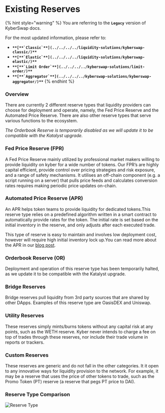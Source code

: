 # Existing Reserves

{% hint style="warning" %}
You are referring to the **`Legacy`** version of KyberSwap docs.

For the most updated information, please refer to:

* **``**[**`Classic`**](../../../../liquidity-solutions/kyberswap-classic/)**``**
* **``**[**`Elastic`**](../../../../liquidity-solutions/kyberswap-elastic/)**``**
* **``**[**`Limit Order`**](../../../../kyberswap-solutions/limit-order/)**``**
* **``**[**`Aggregator`**](../../../../kyberswap-solutions/kyberswap-aggregator/)**``**
{% endhint %}

### Overview[​](https://docs.kyberswap.com/Legacy/reserves/getting-started/existing-reserves#overview) <a href="#overview" id="overview"></a>

There are currently 2 different reserve types that liquidity providers can choose for deployment and operate, namely, the Fed Price Reserve and the Automated Price Reserve. There are also other reserve types that serve various functions to the ecosystem.

_The Orderbook Reserve is temporarily disabled as we will update it to be compatible with the Katalyst upgrade._

### Fed Price Reserve (FPR)[​](https://docs.kyberswap.com/Legacy/reserves/getting-started/existing-reserves#fed-price-reserve-fpr) <a href="#fed-price-reserve-fpr" id="fed-price-reserve-fpr"></a>

A Fed Price Reserve mainly utilized by professional market makers willing to provide liquidity on kyber for a wide number of tokens. Our FPR’s are highly capital efficient, provide control over pricing strategies and risk exposure, and a range of safety mechanisms. It utilises an off-chain component (e.g. a script running on a server) that pulls price feeds and calculates conversion rates requires making periodic price updates on-chain.

### Automated Price Reserve (APR)[​](https://docs.kyberswap.com/Legacy/reserves/getting-started/existing-reserves#automated-price-reserve-apr) <a href="#automated-price-reserve-apr" id="automated-price-reserve-apr"></a>

An APR helps token teams to provide liquidity for dedicated tokens.This reserve type relies on a predefined algorithm written in a smart contract to automatically provide rates for the token. The initial rate is set based on the initial inventory in the reserve, and only adjusts after each executed trade.

This type of reserve is easy to maintain and involves low deployment cost, however will require high initial inventory lock up.You can read more about the APR in our [blog post](https://blog.kyber.network/introducing-the-automated-price-reserve-77d41ed1aa70).

### Orderbook Reserve (OR)[​](https://docs.kyberswap.com/Legacy/reserves/getting-started/existing-reserves#orderbook-reserve-or) <a href="#orderbook-reserve-or" id="orderbook-reserve-or"></a>

Deployment and operation of this reserve type has been temporarily halted, as we update it to be compatible with the Katalyst upgrade.

### Bridge Reserves[​](https://docs.kyberswap.com/Legacy/reserves/getting-started/existing-reserves#bridge-reserves) <a href="#bridge-reserves" id="bridge-reserves"></a>

Bridge reserves pull liquidity from 3rd party sources that are shared by other DApps. Examples of this reserve type are OasisDEX and Uniswap.

### Utility Reserves[​](https://docs.kyberswap.com/Legacy/reserves/getting-started/existing-reserves#utility-reserves) <a href="#utility-reserves" id="utility-reserves"></a>

These reserves simply mints/burns tokens without any capital risk at any points, such as the WETH reserve. Kyber never intends to charge a fee on top of trades through these reserves, nor include their trade volume in reports or trackers.

### Custom Reserves[​](https://docs.kyberswap.com/Legacy/reserves/getting-started/existing-reserves#custom-reserves) <a href="#custom-reserves" id="custom-reserves"></a>

These reserves are generic and do not fall in the other categories. It it open to any innovative ways for liquidity provision to the network. For example, it may be a reserve that uses the price of other tokens to trade, such as the Promo Token (PT) reserve (a reserve that pegs PT price to DAI).

### Reserve Type Comparison[​](https://docs.kyberswap.com/Legacy/reserves/getting-started/existing-reserves#reserve-type-comparison) <a href="#reserve-type-comparison" id="reserve-type-comparison"></a>

![Reserve Type](https://docs.kyberswap.com/assets/images/reservetype-0ee4af9d4345a22eeb9e7864d2c09490.png)
